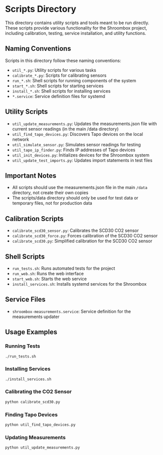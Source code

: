 # Scripts Directory

This directory contains utility scripts and tools meant to be run directly. These scripts provide various functionality for the Shroombox project, including calibration, testing, service installation, and utility functions.

## Naming Conventions

Scripts in this directory follow these naming conventions:
- `util_*.py`: Utility scripts for various tasks
- `calibrate_*.py`: Scripts for calibrating sensors
- `run_*.sh`: Shell scripts for running components of the system
- `start_*.sh`: Shell scripts for starting services
- `install_*.sh`: Shell scripts for installing services
- `*.service`: Service definition files for systemd

## Utility Scripts

- `util_update_measurements.py`: Updates the measurements.json file with current sensor readings (in the main /data directory)
- `util_find_tapo_devices.py`: Discovers Tapo devices on the local network
- `util_simulate_sensor.py`: Simulates sensor readings for testing
- `util_tapo_ip_finder.py`: Finds IP addresses of Tapo devices
- `util_init_devices.py`: Initializes devices for the Shroombox system
- `util_update_test_imports.py`: Updates import statements in test files

## Important Notes

- All scripts should use the measurements.json file in the main `/data` directory, not create their own copies
- The scripts/data directory should only be used for test data or temporary files, not for production data

## Calibration Scripts

- `calibrate_scd30_sensor.py`: Calibrates the SCD30 CO2 sensor
- `calibrate_scd30_force.py`: Forces calibration of the SCD30 CO2 sensor
- `calibrate_scd30.py`: Simplified calibration for the SCD30 CO2 sensor

## Shell Scripts

- `run_tests.sh`: Runs automated tests for the project
- `run_web.sh`: Runs the web interface
- `start_web.sh`: Starts the web service
- `install_services.sh`: Installs systemd services for the Shroombox

## Service Files

- `shroombox-measurements.service`: Service definition for the measurements updater

## Usage Examples

### Running Tests
```bash
./run_tests.sh
```

### Installing Services
```bash
./install_services.sh
```

### Calibrating the CO2 Sensor
```bash
python calibrate_scd30.py
```

### Finding Tapo Devices
```bash
python util_find_tapo_devices.py
```

### Updating Measurements
```bash
python util_update_measurements.py
``` 